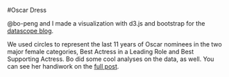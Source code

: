 
#Oscar Dress

@bo-peng and I made a visualization with d3.js and bootstrap for the [datascope blog](http://www.datascopeanalytics.com/what-we-think). 

We used circles to represent the last 11 years of Oscar nominees in the two major female categories, Best Actress in a Leading Role and Best Supporting Actress. 
Bo did some cool analyses on the data, as well. You can see her handiwork on the [full post](http://www.datascopeanalytics.com/what-we-think/2014/03/03/dresses-at-the-oscars). 